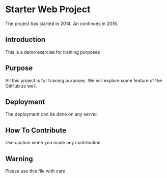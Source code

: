 # Starter Web Project
The project has started in 2014. An continues in 2016.

## Introduction
This is a demo exercise for training purposes

## Purpose
All this project is for training purposes.
We will explore some feature of the GitHub as well.

## Deployment
The deployment can be done on any server.

## How To Contribute
Use caution when you made any contribution

## Warning
Please use this file with care
